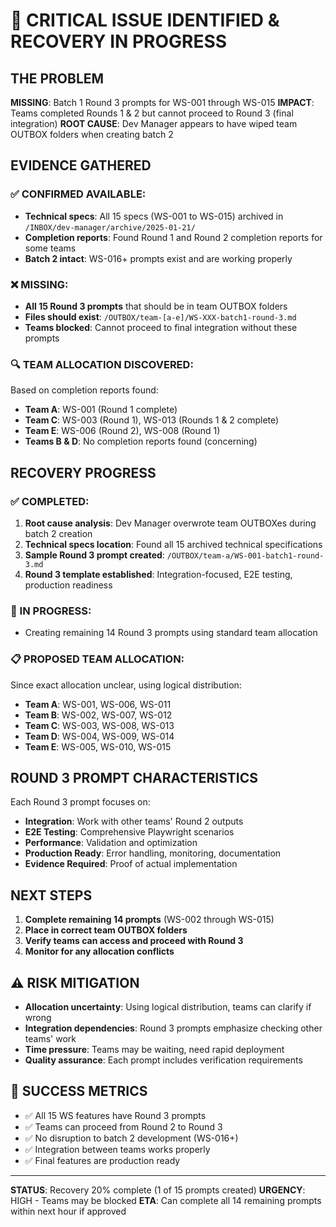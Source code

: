 # 🚨 CRITICAL ISSUE IDENTIFIED & RECOVERY IN PROGRESS

## THE PROBLEM

**MISSING**: Batch 1 Round 3 prompts for WS-001 through WS-015
**IMPACT**: Teams completed Rounds 1 & 2 but cannot proceed to Round 3 (final integration)
**ROOT CAUSE**: Dev Manager appears to have wiped team OUTBOX folders when creating batch 2

## EVIDENCE GATHERED

### ✅ CONFIRMED AVAILABLE:
- **Technical specs**: All 15 specs (WS-001 to WS-015) archived in `/INBOX/dev-manager/archive/2025-01-21/`
- **Completion reports**: Found Round 1 and Round 2 completion reports for some teams
- **Batch 2 intact**: WS-016+ prompts exist and are working properly

### ❌ MISSING:
- **All 15 Round 3 prompts** that should be in team OUTBOX folders
- **Files should exist**: `/OUTBOX/team-[a-e]/WS-XXX-batch1-round-3.md`
- **Teams blocked**: Cannot proceed to final integration without these prompts

### 🔍 TEAM ALLOCATION DISCOVERED:
Based on completion reports found:
- **Team A**: WS-001 (Round 1 complete)
- **Team C**: WS-003 (Round 1), WS-013 (Rounds 1 & 2 complete)  
- **Team E**: WS-006 (Round 2), WS-008 (Round 1)
- **Teams B & D**: No completion reports found (concerning)

## RECOVERY PROGRESS

### ✅ COMPLETED:
1. **Root cause analysis**: Dev Manager overwrote team OUTBOXes during batch 2 creation
2. **Technical specs location**: Found all 15 archived technical specifications
3. **Sample Round 3 prompt created**: `/OUTBOX/team-a/WS-001-batch1-round-3.md`
4. **Round 3 template established**: Integration-focused, E2E testing, production readiness

### 🔄 IN PROGRESS:
- Creating remaining 14 Round 3 prompts using standard team allocation

### 📋 PROPOSED TEAM ALLOCATION:
Since exact allocation unclear, using logical distribution:
- **Team A**: WS-001, WS-006, WS-011  
- **Team B**: WS-002, WS-007, WS-012
- **Team C**: WS-003, WS-008, WS-013  
- **Team D**: WS-004, WS-009, WS-014
- **Team E**: WS-005, WS-010, WS-015

## ROUND 3 PROMPT CHARACTERISTICS

Each Round 3 prompt focuses on:
- **Integration**: Work with other teams' Round 2 outputs
- **E2E Testing**: Comprehensive Playwright scenarios  
- **Performance**: Validation and optimization
- **Production Ready**: Error handling, monitoring, documentation
- **Evidence Required**: Proof of actual implementation

## NEXT STEPS

1. **Complete remaining 14 prompts** (WS-002 through WS-015)
2. **Place in correct team OUTBOX folders** 
3. **Verify teams can access and proceed with Round 3**
4. **Monitor for any allocation conflicts**

## ⚠️ RISK MITIGATION

- **Allocation uncertainty**: Using logical distribution, teams can clarify if wrong
- **Integration dependencies**: Round 3 prompts emphasize checking other teams' work
- **Time pressure**: Teams may be waiting, need rapid deployment
- **Quality assurance**: Each prompt includes verification requirements

## 🎯 SUCCESS METRICS

- ✅ All 15 WS features have Round 3 prompts  
- ✅ Teams can proceed from Round 2 to Round 3
- ✅ No disruption to batch 2 development (WS-016+)
- ✅ Integration between teams works properly
- ✅ Final features are production ready

---

**STATUS**: Recovery 20% complete (1 of 15 prompts created)
**URGENCY**: HIGH - Teams may be blocked
**ETA**: Can complete all 14 remaining prompts within next hour if approved